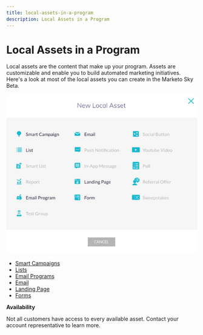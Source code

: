 ```yaml
---
title: local-assets-in-a-program
description: Local Assets in a Program
---
```


# Local Assets in a Program

Local assets are the content that make up your program. Assets are customizable and enable you to build automated marketing initiatives. Here's a look at most of the local assets you can create in the Marketo Sky Beta.

   ![Image One](/help/sky/assets/programs/local-assets-in-a-program/local-assets-in-a-program-1.jpg)

* [Smart Campaigns](https://docs.marketo.com/display/MER/Smart+Campaigns)
* [Lists](https://docs.marketo.com/display/DOCS/Understanding+Static+Lists)
* [Email Programs](https://docs.marketo.com/display/DOCS/Email+Programs)
* [Email](https://docs.marketo.com/display/DOCS/Create+an+Email+for+an+Email+Program)
* [Landing Page](https://docs.marketo.com/display/DOCS/Landing+Pages)
* [Forms](https://docs.marketo.com/display/DOCS/Forms)

**Availability**

Not all customers have access to every available asset. Contact your account representative to learn more.
